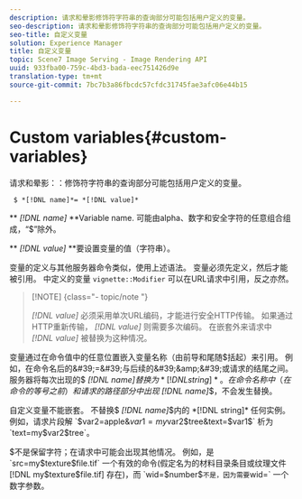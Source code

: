 ```yaml
---
description: 请求和晕影修饰符字符串的查询部分可能包括用户定义的变量。
seo-description: 请求和晕影修饰符字符串的查询部分可能包括用户定义的变量。
seo-title: 自定义变量
solution: Experience Manager
title: 自定义变量
topic: Scene7 Image Serving - Image Rendering API
uuid: 933fba00-759c-4bd3-bada-eec751426d9e
translation-type: tm+mt
source-git-commit: 7bc7b3a86fbcdc57cfdc31745fae3afc06e44b15

---
```



# Custom variables{#custom-variables}

请求和晕影：：修饰符字符串的查询部分可能包括用户定义的变量。

` $ *[!DNL name]*= *[!DNL value]*`

** *[!DNL name]* **Variable name. 可能由alpha、数字和安全字符的任意组合组成，“$”除外。

** *[!DNL value]* **要设置变量的值（字符串）。

变量的定义与其他服务器命令类似，使用上述语法。 变量必须先定义，然后才能被引用。 中定义的变量 `vignette::Modifier` 可以在URL请求中引用，反之亦然。

>[!NOTE] {class=&quot;- topic/note &quot;}
>
>*[!DNL value]* 必须采用单次URL编码，才能进行安全HTTP传输。 如果通过HTTP重新传输， *[!DNL value]* 则需要多次编码。 在嵌套外来请求中 *[!DNL value]* 被替换为这种情况。

变量通过在命令值中的任意位置嵌入变量名称（由前导和尾随$括起）来引用。 例如，在命令名后的&#39;=&#39;与后续的&#39;&amp;&#39;或请求的结尾之间。 服务器将每次出现的$ *[!DNL name]*$替换为 *[!DNL string]*。 在命令名称中（在命令的等号之前）和请求的路径部分中出现$ *[!DNL name]*$，不会发生替换。

自定义变量不能嵌套。 不替换$ *[!DNL name]*$内的 *[!DNL string]* 任何实例。 例如，请求片段解 `$var2=apple&$var1=my$var2$tree&text=$var1$` 析为 `text=my$var2$tree`。

$不是保留字符；在请求中可能会出现其他情况。 例如，是 `src=my$texture$file.tif` 一个有效的命令(假定名为的材料目录条目或纹理文件 [!DNL my$texture$file.tif] 存在)，而 `wid=$number$` 不是，因为需要 `wid=` 一个数字参数。
